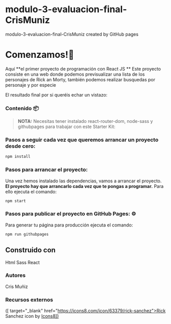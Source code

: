 # modulo-3-evaluacion-final-CrisMuniz
modulo-3-evaluacion-final-CrisMuniz created by GitHub pages


# Comenzamos!🚀 

Aquí **el primer proyecto de programación con React JS **
Este proyecto consiste en una web donde podemos previsualizar una lista de los personajes de Rick an Morty, también podemos realizar busquedas por personaje y por especie 

El resultado final por si queréis echar un vistazo:



### Contenido 📦


> **NOTA:** Necesitas tener instalado react-router-dom, node-sass y githubpages para trabajar con este Starter Kit:

### Pasos a seguir cada vez que queremos arrancar un proyecto desde cero:

```zsh
npm install
```

### Pasos para arrancar el proyecto:

Una vez hemos instalado las dependencias, vamos a arrancar el proyecto. **El proyecto hay que arrancarlo cada vez que te pongas a programar.** Para ello ejecuta el comando:

```zsh
npm start
```


### Pasos para publicar el proyecto en GitHub Pages: ⚙

Para generar tu página para producción ejecuta el comando:

```bash
npm run githubpages
```

## Construido con
Html
Sass
React

### Autores
Cris Muñiz

### Recursos externos

([ target="_blank" href="https://icons8.com/icon/63379/rick-sanchez">Rick Sanchez</a> icon by <a target="_blank" href="https://icons8.com">Icons8])
